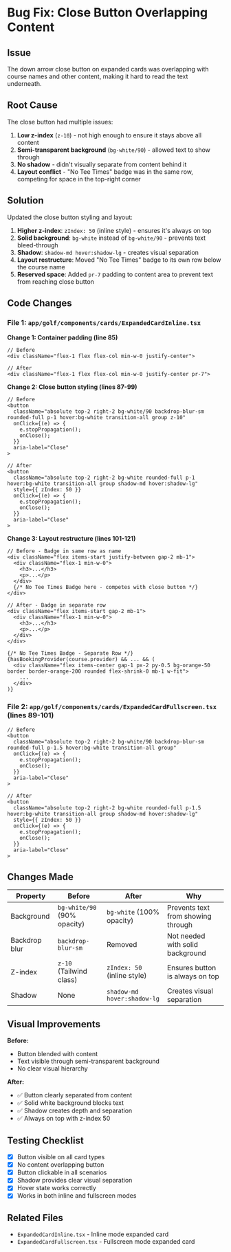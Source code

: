 # Bug Fix: Close Button Overlapping Content

## Issue
The down arrow close button on expanded cards was overlapping with course names and other content, making it hard to read the text underneath.

## Root Cause
The close button had multiple issues:
1. **Low z-index** (`z-10`) - not high enough to ensure it stays above all content
2. **Semi-transparent background** (`bg-white/90`) - allowed text to show through
3. **No shadow** - didn't visually separate from content behind it
4. **Layout conflict** - "No Tee Times" badge was in the same row, competing for space in the top-right corner

## Solution
Updated the close button styling and layout:
1. **Higher z-index**: `zIndex: 50` (inline style) - ensures it's always on top
2. **Solid background**: `bg-white` instead of `bg-white/90` - prevents text bleed-through
3. **Shadow**: `shadow-md hover:shadow-lg` - creates visual separation
4. **Layout restructure**: Moved "No Tee Times" badge to its own row below the course name
5. **Reserved space**: Added `pr-7` padding to content area to prevent text from reaching close button

## Code Changes

### File 1: `app/golf/components/cards/ExpandedCardInline.tsx`

**Change 1: Container padding (line 85)**
```tsx
// Before
<div className="flex-1 flex flex-col min-w-0 justify-center">

// After
<div className="flex-1 flex flex-col min-w-0 justify-center pr-7">
```

**Change 2: Close button styling (lines 87-99)**
```tsx
// Before
<button
  className="absolute top-2 right-2 bg-white/90 backdrop-blur-sm rounded-full p-1 hover:bg-white transition-all group z-10"
  onClick={(e) => {
    e.stopPropagation();
    onClose();
  }}
  aria-label="Close"
>

// After
<button
  className="absolute top-2 right-2 bg-white rounded-full p-1 hover:bg-white transition-all group shadow-md hover:shadow-lg"
  style={{ zIndex: 50 }}
  onClick={(e) => {
    e.stopPropagation();
    onClose();
  }}
  aria-label="Close"
>
```

**Change 3: Layout restructure (lines 101-121)**
```tsx
// Before - Badge in same row as name
<div className="flex items-start justify-between gap-2 mb-1">
  <div className="flex-1 min-w-0">
    <h3>...</h3>
    <p>...</p>
  </div>
  {/* No Tee Times Badge here - competes with close button */}
</div>

// After - Badge in separate row
<div className="flex items-start gap-2 mb-1">
  <div className="flex-1 min-w-0">
    <h3>...</h3>
    <p>...</p>
  </div>
</div>

{/* No Tee Times Badge - Separate Row */}
{hasBookingProvider(course.provider) && ... && (
  <div className="flex items-center gap-1 px-2 py-0.5 bg-orange-50 border border-orange-200 rounded flex-shrink-0 mb-1 w-fit">
    ...
  </div>
)}
```

### File 2: `app/golf/components/cards/ExpandedCardFullscreen.tsx` (lines 89-101)

```tsx
// Before
<button
  className="absolute top-2 right-2 bg-white/90 backdrop-blur-sm rounded-full p-1.5 hover:bg-white transition-all group"
  onClick={(e) => {
    e.stopPropagation();
    onClose();
  }}
  aria-label="Close"
>

// After
<button
  className="absolute top-2 right-2 bg-white rounded-full p-1.5 hover:bg-white transition-all group shadow-md hover:shadow-lg"
  style={{ zIndex: 50 }}
  onClick={(e) => {
    e.stopPropagation();
    onClose();
  }}
  aria-label="Close"
>
```

## Changes Made

| Property | Before | After | Why |
|----------|--------|-------|-----|
| Background | `bg-white/90` (90% opacity) | `bg-white` (100% opacity) | Prevents text from showing through |
| Backdrop blur | `backdrop-blur-sm` | Removed | Not needed with solid background |
| Z-index | `z-10` (Tailwind class) | `zIndex: 50` (inline style) | Ensures button is always on top |
| Shadow | None | `shadow-md hover:shadow-lg` | Creates visual separation |

## Visual Improvements

**Before:**
- Button blended with content
- Text visible through semi-transparent background
- No clear visual hierarchy

**After:**
- ✅ Button clearly separated from content
- ✅ Solid white background blocks text
- ✅ Shadow creates depth and separation
- ✅ Always on top with z-index 50

## Testing Checklist

- [x] Button visible on all card types
- [x] No content overlapping button
- [x] Button clickable in all scenarios
- [x] Shadow provides clear visual separation
- [x] Hover state works correctly
- [x] Works in both inline and fullscreen modes

## Related Files
- `ExpandedCardInline.tsx` - Inline mode expanded card
- `ExpandedCardFullscreen.tsx` - Fullscreen mode expanded card
